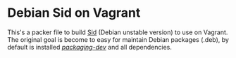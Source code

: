 # Debian Sid on Vagrant

This's a packer file to build [Sid](https://www.debian.org/releases/sid/) (Debian unstable version) to use on Vagrant. The original goal is become to easy for maintain Debian packages (.deb), by default is installed *[packaging-dev](https://packages.debian.org/sid/packaging-dev)* and all dependencies.
